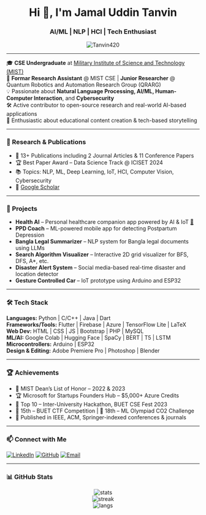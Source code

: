 <h1 align="center">Hi 👋, I'm Jamal Uddin Tanvin</h1>
<h3 align="center">AI/ML | NLP | HCI | Tech Enthusiast</h3>

<p align="center">
  <img src="https://komarev.com/ghpvc/?username=Tanvin420&label=Profile%20views&color=0e75b6&style=flat" alt="Tanvin420" />
</p>

---

🎓 **CSE Undergraduate** at [Military Institute of Science and Technology (MIST)](https://mist.ac.bd)  
🔬 **Formar Research Assistant** @ MIST CSE | **Junior Researcher** @ Quantum Robotics and Automation Research Group (QRARG)  
💡 Passionate about **Natural Language Processing, AI/ML, Human-Computer Interaction**, and **Cybersecurity**  
🛠️ Active contributor to open-source research and real-world AI-based applications  
🎥 Enthusiastic about educational content creation & tech-based storytelling

---

### 🚀 Research & Publications

- 🧠 13+ Publications including 2 Journal Articles & 11 Conference Papers  
- 🏆 Best Paper Award – Data Science Track @ ICISET 2024  
- 📚 Topics: NLP, ML, Deep Learning, IoT, HCI, Computer Vision, Cybersecurity  
- 📜 [Google Scholar](https://scholar.google.com/citations?hl=en&user=7M_WwfMAAAAJ)

---

### 💼 Projects

- **Health AI** – Personal healthcare companion app powered by AI & IoT [🧠](https://github.com/nurshatfateh/Health-AI)  
- **PPD Coach** – ML-powered mobile app for detecting Postpartum Depression  
- **Bangla Legal Summarizer** – NLP system for Bangla legal documents using LLMs  
- **Search Algorithm Visualizer** – Interactive 2D grid visualizer for BFS, DFS, A*, etc.  
- **Disaster Alert System** – Social media-based real-time disaster and location detector  
- **Gesture Controlled Car** – IoT prototype using Arduino and ESP32

---

### 🛠️ Tech Stack

**Languages:** Python | C/C++ | Java | Dart  
**Frameworks/Tools:** Flutter | Firebase | Azure | TensorFlow Lite | LaTeX  
**Web Dev:** HTML | CSS | JS | Bootstrap | PHP | MySQL  
**ML/AI:** Google Colab | Hugging Face | SpaCy | BERT | T5 | LSTM  
**Microcontrollers:** Arduino | ESP32  
**Design & Editing:** Adobe Premiere Pro | Photoshop | Blender  

---

### 🏆 Achievements

- 🏅 MIST Dean’s List of Honor – 2022 & 2023  
- 🏆 Microsoft for Startups Founders Hub – $5,000+ Azure Credits  
- 🥇 Top 10 – Inter-University Hackathon, BUET CSE Fest 2023  
- 🥈 15th – BUET CTF Competition | 🥉 18th – ML Olympiad CO2 Challenge  
- 📌 Published in IEEE, ACM, Springer-indexed conferences & journals

---

### 📫 Connect with Me

[![LinkedIn](https://img.shields.io/badge/LinkedIn-blue?style=for-the-badge&logo=linkedin)](https://linkedin.com/in/jamaluddintanvin)
[![GitHub](https://img.shields.io/badge/GitHub-black?style=for-the-badge&logo=github)](https://github.com/Tanvin420)
[![Email](https://img.shields.io/badge/Email-0078D4?style=for-the-badge&logo=microsoft-outlook&logoColor=white)](mailto:jamaluddintanvin@outlook.com)

---

### 📊 GitHub Stats

<p align="center">
  <img src="https://github-readme-stats.vercel.app/api?username=Tanvin420&show_icons=true&theme=radical" alt="stats" />
  <br />
  <img src="https://github-readme-streak-stats.herokuapp.com/?user=Tanvin420&theme=radical" alt="streak" />
  <br />
  <img src="https://github-readme-stats.vercel.app/api/top-langs/?username=Tanvin420&layout=compact&theme=radical" alt="langs" />
</p>
